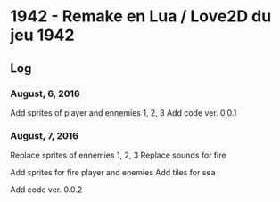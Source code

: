 # 1942 - Remake en Lua / Love2D du jeu 1942

## Log

### August, 6, 2016

Add sprites of player and ennemies 1, 2, 3
Add code ver. 0.0.1

### August, 7, 2016

Replace sprites of ennemies 1, 2, 3
Replace sounds for fire

Add sprites for fire player and enemies
Add tiles for sea

Add code ver. 0.0.2

